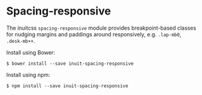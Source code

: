 # Spacing-responsive

The inuitcss `spacing-responsive` module provides breakpoint-based classes for
nudging margins and paddings around responsively, e.g. `.lap-mb0`, `.desk-mb++`.

Install using Bower:

    $ bower install --save inuit-spacing-responsive

Install using npm:

    $ npm install --save inuit-spacing-responsive
